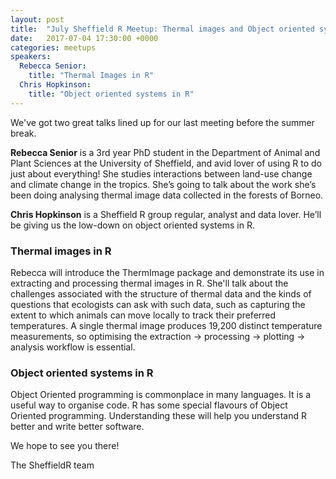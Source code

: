 ```yaml
---
layout: post
title:  "July Sheffield R Meetup: Thermal images and Object oriented systems in R"
date:   2017-07-04 17:30:00 +0000
categories: meetups
speakers:
  Rebecca Senior:
    title: "Thermal Images in R"
  Chris Hopkinson:
    title: "Object oriented systems in R"
---
```

We've got two great talks lined up for our last meeting before the summer break. 

**Rebecca Senior** is a 3rd year PhD student in the Department of Animal and Plant Sciences at the University of Sheffield, and avid lover of using R to do just about everything! She studies interactions between land-use change and climate change in the tropics. She’s going to talk about the work she’s been doing analysing thermal image data collected in the forests of Borneo. 

**Chris Hopkinson** is a Sheffield R group regular, analyst and data lover. He’ll be giving us the low-down on object oriented systems in R.

<!--more-->

### Thermal images in R

Rebecca will introduce the ThermImage package and demonstrate its use in extracting and processing thermal images in R. She'll talk about the challenges associated with the structure of thermal data and the kinds of questions that ecologists can ask with such data, such as capturing the extent to which animals can move locally to track their preferred temperatures. A single thermal image produces 19,200 distinct temperature measurements, so optimising the extraction -> processing -> plotting -> analysis workflow is essential.

### Object oriented systems in R

Object Oriented programming is commonplace in many languages. It is a useful way to organise code. R has some special flavours of Object Oriented programming. Understanding these will help you understand R better and write better software.

We hope to see you there!


The SheffieldR team
